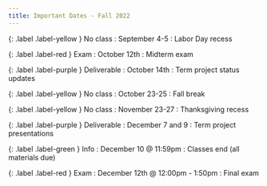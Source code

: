 ```yaml
---
title: Important Dates - Fall 2022
---
```


{: .label .label-yellow } No class
: September 4-5
  : Labor Day recess

{: .label .label-red } Exam
: October 12th
  : Midterm exam

{: .label .label-purple } Deliverable
: October 14th
  : Term project status updates

{: .label .label-yellow } No class
: October 23-25
  : Fall break

{: .label .label-yellow } No class
: November 23-27
  : Thanksgiving recess

{: .label .label-purple } Deliverable
: December 7 and 9
  : Term project presentations

{: .label .label-green } Info
: December 10 @ 11:59pm
  : Classes end (all materials due)

{: .label .label-red } Exam
: December 12th @ 12:00pm - 1:50pm
  : Final exam
